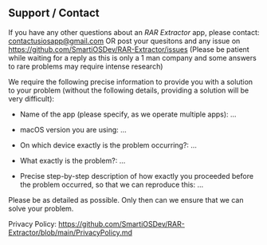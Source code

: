 ## Support / Contact


If you have any other questions about an *RAR Extractor* app, please contact: contactusiosapp@gmail.com OR post your quesitons and any issue on https://github.com/SmartiOSDev/RAR-Extractor/issues
(Please be patient while waiting for a reply as this is only a 1 man company and some answers to rare problems may require intense research)

We require the following precise information to provide you with a solution to your problem (without the following details, providing a solution will be very difficult):

- Name of the app (please specify, as we operate multiple apps): …

- macOS version you are using: …

- On which device exactly is the problem occurring?: …

- What exactly is the problem?: …

- Precise step-by-step description of how exactly you proceeded before the problem occurred, so that we can reproduce this: …


Please be as detailed as possible. Only then can we ensure that we can solve your problem.

Privacy Policy: https://github.com/SmartiOSDev/RAR-Extractor/blob/main/PrivacyPolicy.md
